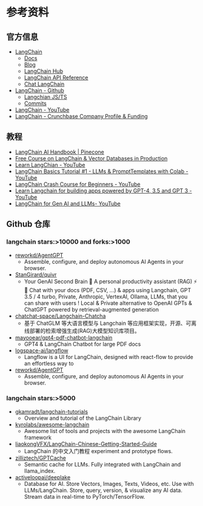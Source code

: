 # 参考资料

## 官方信息

- [LangChain](https://www.langchain.com/)
  - [Docs](https://python.langchain.com/docs/get_started/introduction)
  - [Blog](https://blog.langchain.dev/)
  - [LangChain Hub](https://smith.langchain.com/hub)
  - [LangChain API Reference](https://api.python.langchain.com/en/latest/api_reference.html)
  - [Chat LangChain](https://chat.langchain.com/)
- [LangChain - Github](https://github.com/langchain-ai/)
  - [Langchian JS/TS](https://github.com/langchain-ai/langchainjs)
  - [Commits](https://github.com/langchain-ai/langchain/commits/v0.0.64?after=08400f554215e98f886d4f4a1b98d6029c4b2a02+349&branch=v0.0.64&qualified_name=refs%2Ftags%2Fv0.0.64)
- [LangChain - YouTube](https://www.youtube.com/@LangChain)
- [LangChain - Crunchbase Company Profile & Funding](https://www.crunchbase.com/organization/langchain)

## 教程

- [LangChain AI Handbook | Pinecone](https://www.pinecone.io/learn/series/langchain/)
- [Free Course on LangChain & Vector Databases in Production](https://learn.activeloop.ai/courses/langchain)
- [Learn LangChian - YouTube](https://www.youtube.com/watch?v=_v_fgW2SkkQ&list=PLqZXAkvF1bPNQER9mLmDbntNfSpzdDIU5)
- [LangChain Basics Tutorial #1 - LLMs & PromptTemplates with Colab - YouTube](https://www.youtube.com/watch?v=J_0qvRt4LNk&list=PL8motc6AQftk1Bs42EW45kwYbyJ4jOdiZ)
- [LangChain Crash Course for Beginners - YouTube](https://www.youtube.com/watch?v=lG7Uxts9SXs)
- [Learn Langchain for building apps powered by GPT-4, 3.5 and GPT 3 - YouTube](https://www.youtube.com/watch?v=aJ6IQUh8MLQ&list=PL611FKPtL866MnlDPHvI3KwVGqCB-QJAx&index=1)
- [LangChain for Gen AI and LLMs- YouTube](https://www.youtube.com/watch?v=nE2skSRWTTs&list=PLIUOU7oqGTLieV9uTIFMm6_4PXg-hlN6F)

## Github 仓库

### langchain stars:>10000 and forks:>1000

- [reworkd/AgentGPT](https://github.com/reworkd/AgentGPT)
  - Assemble, configure, and deploy autonomous AI Agents in your browser.
- [StanGirard/quivr](https://github.com/StanGirard/quivr)
  - Your GenAI Second Brain 🧠 A personal productivity assistant (RAG) ⚡️🤖 Chat with your docs (PDF, CSV, ...) & apps using Langchain, GPT 3.5 / 4 turbo, Private, Anthropic, VertexAI, Ollama, LLMs, that you can share with users ! Local & Private alternative to OpenAI GPTs & ChatGPT powered by retrieval-augmented generation
- [chatchat-space/Langchain-Chatcha](https://github.com/chatchat-space/Langchain-Chatchat)
  - 基于 ChatGLM 等大语言模型与 Langchain 等应用框架实现，开源、可离线部署的检索增强生成(RAG)大模型知识库项目。
- [mayooear/gpt4-pdf-chatbot-langchain](https://github.com/mayooear/gpt4-pdf-chatbot-langchain)
  - GPT4 & LangChain Chatbot for large PDF docs
- [logspace-ai/langflow](https://github.com/logspace-ai/langflow)
  - Langflow is a UI for LangChain, designed with react-flow to provide an effortless way to 
- [reworkd/AgentGPT](https://github.com/reworkd/AgentGPT)
  - Assemble, configure, and deploy autonomous AI Agents in your browser.

### langchain stars:>5000

- [gkamradt/langchain-tutorials](https://github.com/gkamradt/langchain-tutorials)
  - Overview and tutorial of the LangChain Library
- [kyrolabs/awesome-langchain](https://github.com/kyrolabs/awesome-langchain)
  - Awesome list of tools and projects with the awesome LangChain framework
- [liaokongVFX/LangChain-Chinese-Getting-Started-Guide](https://github.com/liaokongVFX/LangChain-Chinese-Getting-Started-Guide)
  - LangChain 的中文入门教程
experiment and prototype flows.
- [zilliztech/GPTCache](https://github.com/zilliztech/GPTCache)
  - Semantic cache for LLMs. Fully integrated with LangChain and llama_index.
- [activeloopai/deeplake](https://github.com/activeloopai/deeplake)
  - Database for AI. Store Vectors, Images, Texts, Videos, etc. Use with LLMs/LangChain. Store, query, version, & visualize any AI data. Stream data in real-time to PyTorch/TensorFlow.
